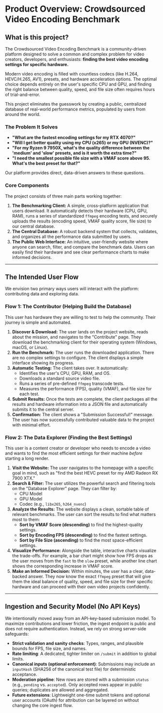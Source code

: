 # Product Overview: Crowdsourced Video Encoding Benchmark

## What is this project?

The Crowdsourced Video Encoding Benchmark is a community-driven platform designed to solve a common and complex problem for video creators, developers, and enthusiasts: **finding the best video encoding settings for specific hardware.**

Modern video encoding is filled with countless codecs (like H.264, HEVC/H.265, AV1), presets, and hardware acceleration options. The optimal choice depends entirely on the user's specific CPU and GPU, and finding the right balance between quality, speed, and file size often requires hours of trial-and-error.

This project eliminates the guesswork by creating a public, centralized database of real-world performance metrics, populated by users from around the world.

### The Problem It Solves

* **"What are the fastest encoding settings for my RTX 4070?"**
* **"Will I get better quality using my CPU (x265) or my GPU (NVENC)?"**
* **"For my Ryzen 9 7950X, what's the quality difference between the 'medium' and 'slow' presets, and is it worth the extra time?"**
* **"I need the smallest possible file size with a VMAF score above 95. What's the best preset for that?"**

Our platform provides direct, data-driven answers to these questions.

### Core Components

The project consists of three main parts working together:

1.  **The Benchmarking Client:** A simple, cross-platform application that users download. It automatically detects their hardware (CPU, GPU, RAM), runs a series of standardized `ffmpeg` encoding tests, and securely uploads the results (encoding speed, VMAF quality score, file size) to our central database.
2.  **The Central Database:** A robust backend system that collects, validates, and organizes all the performance data submitted by users.
3.  **The Public Web Interface:** An intuitive, user-friendly website where anyone can search, filter, and compare the benchmark data. Users can easily find their hardware and see clear performance charts to make informed decisions.

---

## The Intended User Flow

We envision two primary ways users will interact with the platform: contributing data and exploring data.

### Flow 1: The Contributor (Helping Build the Database)

This user has hardware they are willing to test to help the community. Their journey is simple and automated.

1.  **Discover & Download:** The user lands on the project website, reads about the mission, and navigates to the "Contribute" page. They download the benchmarking client for their operating system (Windows, macOS, or Linux).
2.  **Run the Benchmark:** The user runs the downloaded application. There are no complex settings to configure. The client displays a simple interface showing its progress.
3.  **Automatic Testing:** The client takes over. It automatically:
    * Identifies the user's CPU, GPU, RAM, and OS.
    * Downloads a standard source video file.
    * Runs a series of pre-defined `ffmpeg` transcode tests.
    * Measures the performance (FPS), quality (VMAF), and file size for each test.
4.  **Submit Results:** Once the tests are complete, the client packages all the results and hardware information into a JSON file and automatically submits it to the central server.
5.  **Confirmation:** The client shows a "Submission Successful!" message. The user has now successfully contributed valuable data to the project with minimal effort.

### Flow 2: The Data Explorer (Finding the Best Settings)

This user is a content creator or developer who needs to encode a video and wants to find the most efficient settings for their machine *before* starting a long render.

1.  **Visit the Website:** The user navigates to the homepage with a specific goal in mind, such as "find the best HEVC preset for my AMD Radeon RX 7900 XTX."
2.  **Search & Filter:** The user utilizes the powerful search and filtering tools on the "Database Explorer" page. They can filter by:
    * CPU Model
    * GPU Model
    * Codec (e.g., `libx265`, `h264_nvenc`)
3.  **Analyze the Results:** The website displays a clean, sortable table of relevant benchmarks. The user can sort the results to find what matters most to them:
    * **Sort by VMAF Score (descending)** to find the highest-quality settings.
    * **Sort by Encoding FPS (descending)** to find the fastest settings.
    * **Sort by File Size (ascending)** to find the most space-efficient settings.
4.  **Visualize Performance:** Alongside the table, interactive charts visualize the trade-offs. For example, a bar chart might show how FPS drops as the user moves from the `fast` to the `slow` preset, while another line chart shows the corresponding increase in VMAF score.
5.  **Make an Informed Decision:** Within minutes, the user has a clear, data-backed answer. They now know the exact `ffmpeg` preset that will give them the ideal balance of quality, speed, and file size for their specific hardware and can proceed with their own video projects confidently.

---

## Ingestion and Security Model (No API Keys)

We intentionally moved away from an API-key-based submission model. To maximize contributions and lower friction, the ingest endpoint is public and does not require authentication. Instead, we rely on strong server-side safeguards:

- **Strict validation and sanity checks**: Types, ranges, and plausible bounds for FPS, file size, and names.
- **Rate limiting**: A dedicated, tighter limiter on `/submit` in addition to global limits.
- **Canonical inputs (optional enforcement)**: Submissions may include an `inputHash` (SHA256 of the canonical test file) for deterministic acceptance.
- **Moderation pipeline**: New rows are stored with a submission `status` (e.g., `pending` vs. `accepted`). Only accepted rows appear in public queries; duplicates are allowed and aggregated.
- **Future extensions**: Lightweight one-time submit tokens and optional user accounts (OAuth) for attribution can be layered on without changing the core ingest flow.